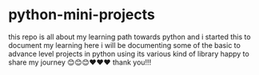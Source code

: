 # python-mini-projects
this repo is all about my learning path towards python and i started this to document my learning here i will be documenting some of the basic to advance level projects in python using its various kind of library happy to share my journey 😊😊😊❤️❤️❤️ thank you!!!
